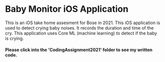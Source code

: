 # Baby Monitor iOS Application

This is an iOS take home assesment for Bose in 2021. This iOS application is used to detect crying baby noises. It records the duration and time of the cry. This application uses Core ML (machine learning) to detect if the baby is crying.

#### Please click into the 'CodingAssignment2021' folder to see my written code.
